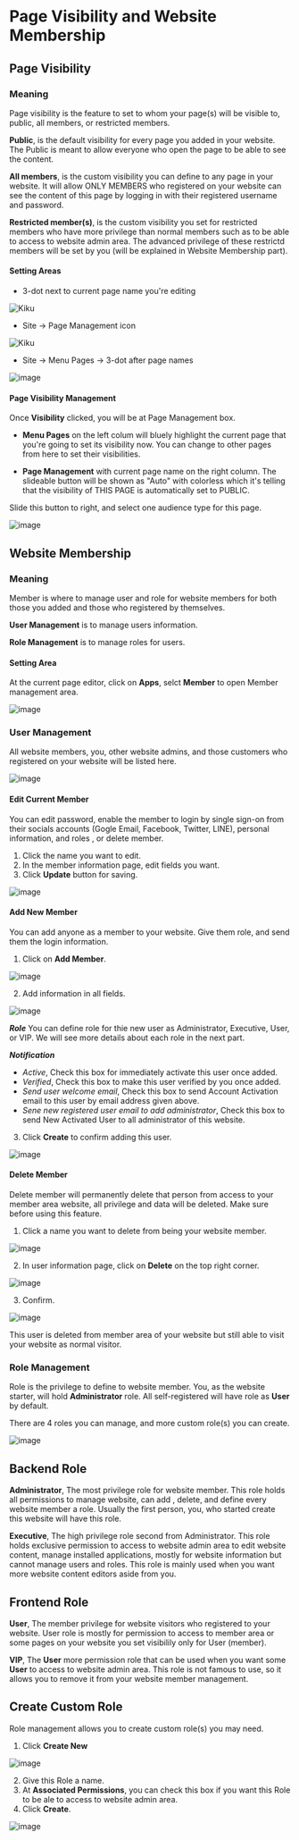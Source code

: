 # Page Visibility and Website Membership

## Page Visibility

### Meaning
Page visibility is the feature to set to whom your page(s) will be visible to, public, all members, or restricted members.

**Public**, is the default visibility for every page you added in your website. The Public is meant to allow everyone who open the page to be able to see the content.

**All members**, is the custom visibility you can define to any page in your website. It will allow ONLY MEMBERS who registered on your website can see the content of this page by logging in with their registered username and password.

**Restricted member(s)**, is the custom visibility you set for restricted members who have more privilege than normal members such as to be able to access to website admin area. The advanced privilege of these restrictd members will be set by you (will be explained in Website Membership part).


#### Setting Areas
- 3-dot next to current page name you're editing

![Kiku](images/Visibility1.png)


- Site -> Page Management icon

![Kiku](images/visibility2.png)


- Site -> Menu Pages -> 3-dot after page names

![image](images/visibility3.png)



#### Page Visibility Management

Once **Visibility** clicked, you will be at Page Management box.

- **Menu Pages** on the left colum will bluely highlight the current page that you're going to set its visibility now. You can change to other pages from here to set their visibilities.

- **Page Management** with current page name on the right column. The slideable button will be shown as "Auto" with colorless which it's telling that the visibility of THIS PAGE is automatically set to PUBLIC. 

Slide this button to right, and select one audience type for this page.

![image](images/visibility5.png)




## Website Membership

### Meaning

Member is where to manage user and role for website members for both those you added and those who registered by themselves.

**User Management** is to manage users information.

**Role Management** is to manage roles for users.

#### Setting Area

At the current page editor, click on **Apps**, selct **Member** to open Member management area.

![image](images/member1.png)


### User Management

All website members, you, other website admins, and those customers who registered on your website will be listed here.

![image](images/member3.png)


#### Edit Current Member
You can edit password, enable the member to login by single sign-on from their socials accounts (Gogle Email, Facebook, Twitter, LINE), personal information, and roles , or delete member.

1. Click the name you want to edit.
1. In the member information page, edit fields you want. 
1. Click **Update** button for saving.


![image](images/member4.png)


#### Add New Member

You can add anyone as a member to your website. Give them role, and send them the login information.

1. Click on **Add Member**.

![image](images/member5.png)


2. Add information in all fields.

![image](images/member6.png)

***Role*** You can define role for thie new user as Administrator, Executive, User, or VIP. We will see more details about each role in the next part.

***Notification*** 

- *Active*, Check this box for immediately activate this user once added.
- *Verified*, Check this box to make this user verified by you once added.
- *Send user welcome email*, Check this box to send Account Activation email to this user by email address given above.
- *Sene new registered user email to add administrator*, Check this box to send New Activated User to all administrator of this website.

3. Click **Create** to confirm adding this user.

![image](images/member5.png)



#### Delete Member

Delete member will permanently delete that person from access to your member area website, all privilege and data will be deleted. Make sure before using this feature.

1. Click a name you want to delete from being your website member.

![image](images/member71.png)


2. In user information page, click on **Delete** on the top right corner.

![image](images/member8.png)


3. Confirm.

![image](images/member9.png)

This user is deleted from member area of your website but still able to visit your website as normal visitor.


### Role Management

Role is the privilege to define to website member. You, as the website starter, will hold **Administrator** role. All self-registered will have role as **User** by default.

There are 4 roles you can manage, and more custom role(s) you can create.

![image](images/role1.png)

## Backend Role

**Administrator**, The most privilege role for website member. This role holds all permissions to manage website, can add , delete, and define every website member a role. Usually the first person, you, who started create this website will have this role.

**Executive**, The high privilege role second from Administrator. This role holds exclusive permission to access to website admin area to edit website content, manage installed applications, mostly for website information but cannot manage users and roles. This role is mainly used when you want more website content editors aside from you.

## Frontend Role

**User**, The member privilege for website visitors who registered to your website. User role is mostly for permission to access to member area or some pages on your website you set visibilily only for User (member).

**VIP**, The **User** more permission role that can be used when you want some **User** to access to website admin area. This role is not famous to use, so it allows you to remove it from your website member management.

## Create Custom Role

Role management allows you to create custom role(s) you may need.

1. Click **Create New**

![image](images/role2.png)

2. Give this Role a name.
1. At **Associated Permissions**, you can check this box if you want this Role to be ale to access to website admin area.
1. Click **Create**.

![image](images/role3.png)






